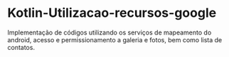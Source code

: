 # Kotlin-Utilizacao-recursos-google
 Implementação de códigos utilizando os serviços de mapeamento do android, acesso e permissionamento a galeria e fotos, bem como lista de contatos.
